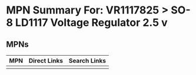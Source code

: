 



# MPN Summary For: VR1117825 > SO-8 LD1117 Voltage Regulator 2.5 v

## MPNs
  

|MPN|Direct Links|Search Links|
| :--- | :--- | :--- |
||||
